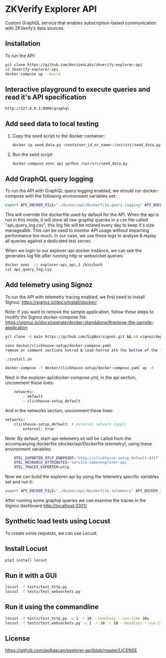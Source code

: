 # ZKVerify Explorer API

Custom GraphQL service that enables subscription-based communication with ZKVerify’s data sources.

## Installation

To run the API:

```bash
git clone https://github.com/HorizenLabs/zkverify-explorer-api
cd zkverify-explorer-api
docker-compose up --build
```

## Interactive playground to execute queries and read it's API specification

```bash
http://127.0.0.1:8000/graphql
```

## Add seed data to local testing

1. Copy the seed script to the docker container:

    ```bash
    docker cp seed_data.py <container_id_or_name>:/usr/src/seed_data.py
    ```

2. Run the seed script:

    ```bash
    docker-compose exec api python /usr/src/seed_data.py
    ```

## Add GraphQL query logging

To run the API with GraphQL query logging enabled, we should run docker-compose with the following environment variables set:

```bash
export API_DOCKER_FILE="./docker/api/Dockerfile.query.logging" API_DOCKER_IMAGE="polkascan/explorer-api-query-logging" API_DOCKER_COMMAND="bash -c '/usr/src/start-api-query-logging.sh'" && docker-compose up --build
```

This will override the dockerfile used by default for the API. When the api is run in this mode, it will store all raw graphql queries in a csv file called "api_query_log.csv", this log file will be rotated every day to keep it's size manageable. This can be used to monitor API usage without impacting performance too much. In our case, we use these logs to analyse & replay all queries against a dedicated test server.

When we login to our explorer-api docker instance, we can see the generates log file after running http or websocket queries:

```bash
docker exec -it explorer-api_api_1 /bin/bash
cat api_query_log.csv
```

## Add telemetry using Signoz

To run the API with telemetry tracing enabled, we first need to install Signoz:
https://signoz.io/docs/install/docker/

Note: If you want to remove the sample application, follow these steps to modify the Signoz docker-compose file:
https://signoz.io/docs/operate/docker-standalone/#remove-the-sample-application

```bash
git clone -b main https://github.com/SigNoz/signoz.git && cd signoz/deploy/

nano docker/clickhouse-setup/docker-compose.yaml
remove or comment sections hotrod & load-hotrod ath the bottom of the file

./install.sh

docker-compose -f docker/clickhouse-setup/docker-compose.yaml up -d
```

Next in the explorer-api/docker-compose.yml, in the api section, uncomment these lines:

```bash
    networks:
        - default
        - clickhouse-setup_default
```

And in the networks section, uncomment these lines:

```bash
networks:
    clickhouse-setup_default: # external network (app1)
        external: true
```

Note: By default, start-api-telemetry.sh will be called from the accompanying dockerfile (docker/api/Dockerfile.telemetry), using these environment variables:

```bash
    OTEL_EXPORTER_OTLP_ENDPOINT='http://clickhouse-setup_default:4317'
    OTEL_RESOURCE_ATTRIBUTES='service.name=explorer-api'
    OTEL_TRACES_EXPORTER=otlp
```

Now we can build the explorer-api by using the telemetry specific variables set and run it:

```bash
export API_DOCKER_FILE="./docker/api/Dockerfile.telemetry" API_DOCKER_IMAGE="polkascan/explorer-api-telemetry" API_DOCKER_COMMAND="bash -c '/usr/src/start-api-telemetry.sh'" && docker-compose up --build
```

After running some graphql queries we can examine the traces in the Signoz dashboard <http://localhost:3301/>

## Synthetic load tests using Locust

To create some requests, we can use Locust.

## Install Locust

```bash
pip3 install locust
```

## Run it with a GUI

```bash
locust -f tests/test_http.py
locust -f tests/test_websockets.py
```

## Run it using the commandline

```bash
locust -f tests/test_http.py -u 1 -r 10 --headless --run-time 30s
locust -f tests/test_websockets.py -u 1 -r 10 -t 10 --headless --run-time 30s
```

## License

https://github.com/polkascan/explorer-api/blob/master/LICENSE
